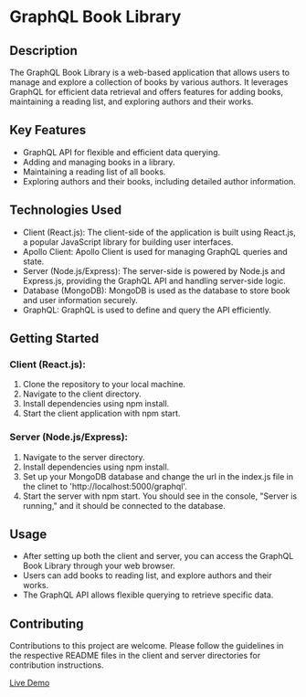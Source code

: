 # GraphQL Book Library

## Description
The GraphQL Book Library is a web-based application that allows users to manage and explore a collection of books by various authors. It leverages GraphQL for efficient data retrieval and offers features for adding books, maintaining a reading list, and exploring authors and their works.

## Key Features
* GraphQL API for flexible and efficient data querying.
* Adding and managing books in a library.
* Maintaining a reading list of all books.
* Exploring authors and their books, including detailed author information.
  
## Technologies Used
* Client (React.js): The client-side of the application is built using React.js, a popular JavaScript library for building user interfaces.
* Apollo Client: Apollo Client is used for managing GraphQL queries and state.
* Server (Node.js/Express): The server-side is powered by Node.js and Express.js, providing the GraphQL API and handling server-side logic.
* Database (MongoDB): MongoDB is used as the database to store book and user information securely.
* GraphQL: GraphQL is used to define and query the API efficiently.

## Getting Started

### Client (React.js):
1. Clone the repository to your local machine.
2. Navigate to the client directory.
3. Install dependencies using npm install.
4. Start the client application with npm start.

### Server (Node.js/Express):
1. Navigate to the server directory.
2. Install dependencies using npm install.
3. Set up your MongoDB database and change the url in the index.js file in the clinet to 'http://localhost:5000/graphql'.
4. Start the server with npm start. You should see in the console, "Server is running," and it should be connected to the database.

## Usage
* After setting up both the client and server, you can access the GraphQL Book Library through your web browser.
* Users can add books to reading list, and explore authors and their works.
* The GraphQL API allows flexible querying to retrieve specific data.

## Contributing
Contributions to this project are welcome. Please follow the guidelines in the respective README files in the client and server directories for contribution instructions.

[Live Demo]("https://graphql-book-library.netlify.app")
